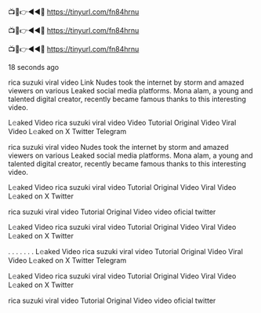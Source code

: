 📺📱👉◄◄🔴  https://tinyurl.com/fn84hrnu

📺📱👉◄◄🔴  https://tinyurl.com/fn84hrnu

📺📱👉◄◄🔴  https://tinyurl.com/fn84hrnu

18 seconds ago

rica suzuki viral video Link Nudes took the internet by storm and amazed viewers on various Leaked social media platforms. Mona alam, a young and talented digital creator, recently became famous thanks to this interesting video.

L𝚎aked Video rica suzuki viral video Video Tutorial Original Video Viral Video L𝚎aked on X Twitter Telegram

rica suzuki viral video Nudes took the internet by storm and amazed viewers on various Leaked social media platforms. Mona alam, a young and talented digital creator, recently became famous thanks to this interesting video.

L𝚎aked Video rica suzuki viral video Tutorial Original Video Viral Video L𝚎aked on X Twitter

rica suzuki viral video Tutorial Original Video video oficial twitter

L𝚎aked Video rica suzuki viral video Tutorial Original Video Viral Video L𝚎aked on X Twitter

 . . . . . . . L𝚎aked Video rica suzuki viral video Tutorial Original Video Viral Video L𝚎aked on X Twitter Telegram

L𝚎aked Video rica suzuki viral video Tutorial Original Video Viral Video L𝚎aked on X Twitter

rica suzuki viral video Tutorial Original Video video oficial twitter

